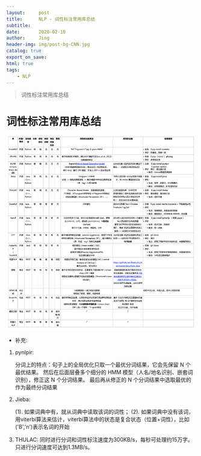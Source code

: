 ```yaml
---
layout:     post
title:      NLP - 词性标注常用库总结
subtitle:   
date:       2020-02-10
author:     Jing
header-img: img/post-bg-CNN.jpg
catalog: true
export_on_save:
html: true
tags:
    - NLP
---
```



> 词性标注常用库总结


# 词性标注常用库总结



<img src="https://raw.githubusercontent.com/HuangJing0/HuangJing0.github.io/master/img/POSTagging0.png">

* 补充:

1. pynlpir:

	分词上的特点：句子上的全局优化只取一个最优分词结果，它会先保留 N 个最优结果。 然后在后面层叠多个细分的 HMM 模型（人名/地名识别、嵌套词识别），修正这 N 个分词结果。 最后再从修正的 N 个分词结果中选取最优的作为最终分词结果
2. Jieba:

	(1). 如果词典中有，就从词典中读取该词的词性；
	(2). 如果词典中没有该词，用viterbi算法来估计，viterbi算法中的状态是复合状态（位置+词性），比如('B','n')表示名词的开始
		
3. THULAC: 同时进行分词和词性标注速度为300KB/s，每秒可处理约15万字。只进行分词速度可达到1.3MB/s。